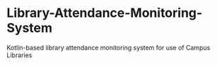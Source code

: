 # Library-Attendance-Monitoring-System
 Kotlin-based library attendance monitoring system for use of Campus Libraries
